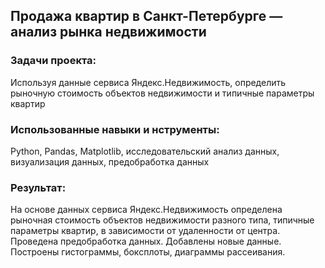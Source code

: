 ## Продажа квартир в Санкт-Петербурге — анализ рынка недвижимости
### Задачи проекта:
Используя данные сервиса Яндекс.Недвижимость, определить рыночную стоимость объектов недвижимости и типичные параметры квартир
### Использованные навыки и нструменты:
Python, Pandas, Matplotlib, исследовательский анализ данных, визуализация данных, предобработка данных
### Результат:
На основе данных сервиса Яндекс.Недвижимость определена рыночная стоимость объектов недвижимости разного типа, типичные параметры квартир, в зависимости от удаленности от центра. Проведена предобработка данных. Добавлены новые данные. Построены гистограммы, боксплоты, диаграммы рассеивания.
